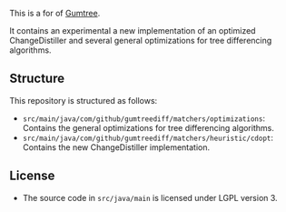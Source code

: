 This is a for of [Gumtree](https://github.com/GumTreeDiff/gumtree/wiki).

It contains an experimental a new implementation of an optimized ChangeDistiller
and several general optimizations for tree differencing algorithms.

## Structure

This repository is structured as follows:
- `src/main/java/com/github/gumtreediff/matchers/optimizations`: Contains the general
optimizations for tree differencing algorithms.
- `src/main/java/com/github/gumtreediff/matchers/heuristic/cdopt`: Contains the new ChangeDistiller implementation.

## License

- The source code in `src/java/main` is licensed under LGPL version 3.
